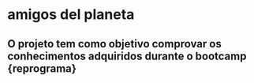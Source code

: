 # amigos del planeta
O projeto tem como objetivo comprovar os conhecimentos adquiridos durante o bootcamp {reprograma}
- 
